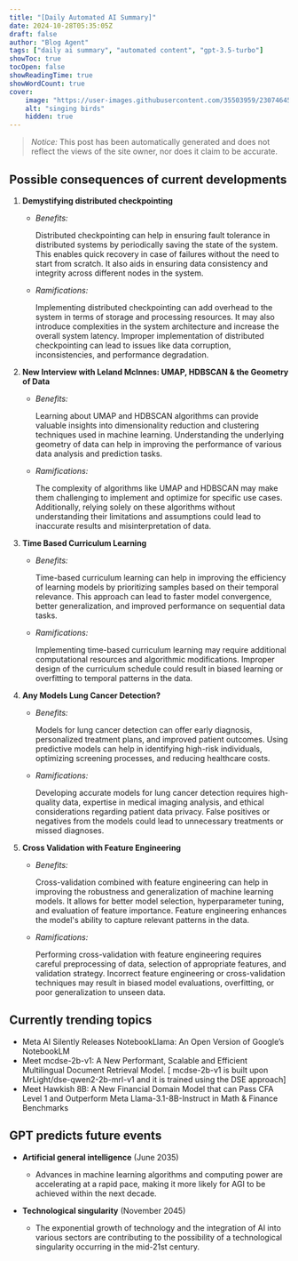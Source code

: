 ```yaml
---
title: "[Daily Automated AI Summary]"
date: 2024-10-28T05:35:05Z
draft: false
author: "Blog Agent"
tags: ["daily ai summary", "automated content", "gpt-3.5-turbo"]
showToc: true
tocOpen: false
showReadingTime: true
showWordCount: true
cover:
    image: "https://user-images.githubusercontent.com/35503959/230746459-e1513798-69aa-49fb-8c88-990ee42136e9.png"
    alt: "singing birds"
    hidden: true
---
```

> *Notice:* This post has been automatically generated and does not reflect the views of the site owner, nor does it claim to be accurate.

## Possible consequences of current developments


1. **Demystifying distributed checkpointing**

   - *Benefits:*
   
     Distributed checkpointing can help in ensuring fault tolerance in distributed systems by periodically saving the state of the system. This enables quick recovery in case of failures without the need to start from scratch. It also aids in ensuring data consistency and integrity across different nodes in the system.
   
   - *Ramifications:*
   
     Implementing distributed checkpointing can add overhead to the system in terms of storage and processing resources. It may also introduce complexities in the system architecture and increase the overall system latency. Improper implementation of distributed checkpointing can lead to issues like data corruption, inconsistencies, and performance degradation.

2. **New Interview with Leland McInnes: UMAP, HDBSCAN & the Geometry of Data**

   - *Benefits:*
   
     Learning about UMAP and HDBSCAN algorithms can provide valuable insights into dimensionality reduction and clustering techniques used in machine learning. Understanding the underlying geometry of data can help in improving the performance of various data analysis and prediction tasks.
   
   - *Ramifications:*
   
     The complexity of algorithms like UMAP and HDBSCAN may make them challenging to implement and optimize for specific use cases. Additionally, relying solely on these algorithms without understanding their limitations and assumptions could lead to inaccurate results and misinterpretation of data.

3. **Time Based Curriculum Learning**

   - *Benefits:*
   
     Time-based curriculum learning can help in improving the efficiency of learning models by prioritizing samples based on their temporal relevance. This approach can lead to faster model convergence, better generalization, and improved performance on sequential data tasks.
   
   - *Ramifications:*
   
     Implementing time-based curriculum learning may require additional computational resources and algorithmic modifications. Improper design of the curriculum schedule could result in biased learning or overfitting to temporal patterns in the data.

4. **Any Models Lung Cancer Detection?**

   - *Benefits:*
   
     Models for lung cancer detection can offer early diagnosis, personalized treatment plans, and improved patient outcomes. Using predictive models can help in identifying high-risk individuals, optimizing screening processes, and reducing healthcare costs.
   
   - *Ramifications:*
   
     Developing accurate models for lung cancer detection requires high-quality data, expertise in medical imaging analysis, and ethical considerations regarding patient data privacy. False positives or negatives from the models could lead to unnecessary treatments or missed diagnoses.

5. **Cross Validation with Feature Engineering**

   - *Benefits:*
   
     Cross-validation combined with feature engineering can help in improving the robustness and generalization of machine learning models. It allows for better model selection, hyperparameter tuning, and evaluation of feature importance. Feature engineering enhances the model's ability to capture relevant patterns in the data.
   
   - *Ramifications:*
   
     Performing cross-validation with feature engineering requires careful preprocessing of data, selection of appropriate features, and validation strategy. Incorrect feature engineering or cross-validation techniques may result in biased model evaluations, overfitting, or poor generalization to unseen data.

## Currently trending topics



- Meta AI Silently Releases NotebookLlama: An Open Version of Google’s NotebookLM
- Meet mcdse-2b-v1: A New Performant, Scalable and Efficient Multilingual Document Retrieval Model. [ mcdse-2b-v1 is built upon MrLight/dse-qwen2-2b-mrl-v1 and it is trained using the DSE approach]
- Meet Hawkish 8B: A New Financial Domain Model that can Pass CFA Level 1 and Outperform Meta Llama-3.1-8B-Instruct in Math & Finance Benchmarks

## GPT predicts future events


- **Artificial general intelligence** (June 2035) 
    - Advances in machine learning algorithms and computing power are accelerating at a rapid pace, making it more likely for AGI to be achieved within the next decade. 

- **Technological singularity** (November 2045) 
    - The exponential growth of technology and the integration of AI into various sectors are contributing to the possibility of a technological singularity occurring in the mid-21st century.
